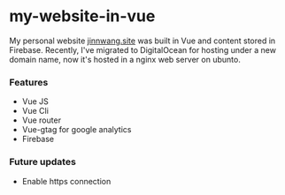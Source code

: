 # my-website-in-vue

My personal website [jinnwang.site](http://jinnwang.site/) was built in Vue and content stored in Firebase. Recently, I've migrated to DigitalOcean for hosting under a new domain name, now it's hosted in a nginx web server on ubunto.

### Features
- Vue JS
- Vue Cli
- Vue router
- Vue-gtag for google analytics
- Firebase

### Future updates
- Enable https connection
